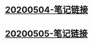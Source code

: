 # [20200504-笔记链接](https://note.youdao.com/ynoteshare1/index.html?id=dda518f74ef97af98494e2e9e3c8ec7a&type=note)

# [20200505-笔记链接](http://note.youdao.com/noteshare?id=c99997d0ebc0e276646ba32a196e752d)









